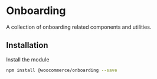 # Onboarding

A collection of onboarding related components and utilities.

## Installation

Install the module

```bash
npm install @woocommerce/onboarding --save
```

